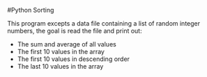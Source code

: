 #Python Sorting 

This program excepts a data file containing a list of random integer numbers, the goal is read the file and print out:
- The sum and average of all values
- The first 10 values in the array
- The first 10 values in descending order
- The last 10 values in the array
